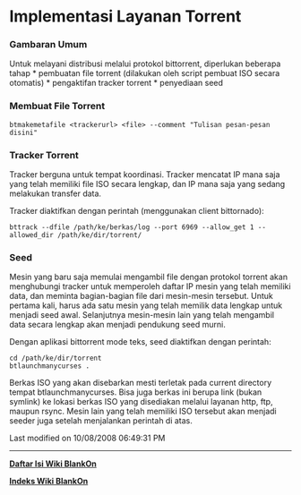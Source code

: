 # Implementasi Layanan Torrent

### Gambaran Umum
Untuk melayani distribusi melalui protokol bittorrent, diperlukan beberapa
tahap
    * pembuatan file torrent (dilakukan oleh script pembuat ISO secara
      otomatis)
    * pengaktifan tracker torrent
    * penyediaan seed

### Membuat File Torrent
`btmakemetafile <trackerurl> <file> --comment "Tulisan pesan-pesan disini"`

### Tracker Torrent
Tracker berguna untuk tempat koordinasi. Tracker mencatat IP mana saja yang
telah memiliki file ISO secara lengkap, dan IP mana saja yang sedang melakukan
transfer data.

Tracker diaktifkan dengan perintah (menggunakan client bittornado):

`bttrack --dfile /path/ke/berkas/log --port 6969 --allow_get 1 --allowed_dir /path/ke/dir/torrent/`

### Seed
Mesin yang baru saja memulai mengambil file dengan protokol torrent akan
menghubungi tracker untuk memperoleh daftar IP mesin yang telah memiliki data,
dan meminta bagian-bagian file dari mesin-mesin tersebut. Untuk pertama kali,
harus ada satu mesin yang telah memilik data lengkap untuk menjadi seed awal.
Selanjutnya mesin-mesin lain yang telah mengambil data secara lengkap akan
menjadi pendukung seed murni.

Dengan aplikasi bittorrent mode teks, seed diaktifkan dengan perintah:
```
cd /path/ke/dir/torrent
btlaunchmanycurses .
```
Berkas ISO yang akan disebarkan mesti terletak pada current directory tempat
btlaunchmanycurses. Bisa juga berkas ini berupa link (bukan symlink) ke lokasi
berkas ISO yang disediakan melalui layanan http, ftp, maupun rsync.
Mesin lain yang telah memiliki ISO tersebut akan menjadi seeder juga setelah
menjalankan perintah di atas.

Last modified on 10/08/2008 06:49:31 PM
    
 
 
---
[**Daftar Isi Wiki BlankOn**](/wiki/DaftarIsi/index.html)
 
[**Indeks Wiki BlankOn**](/wiki/Indeks.html)
